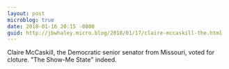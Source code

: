 ```yaml
---
layout: post
microblog: true
date: 2018-01-16 20:15 -0800
guid: http://jbwhaley.micro.blog/2018/01/17/claire-mccaskill-the.html
---
```

Claire McCaskill, the Democratic senior senator from Missouri, voted for cloture. "The Show-Me State" indeed.
